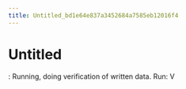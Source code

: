 ```yaml
---
title: Untitled_bd1e64e837a3452684a7585eb12016f4
---
```


# Untitled

: Running, doing verification of written data.
Run: V